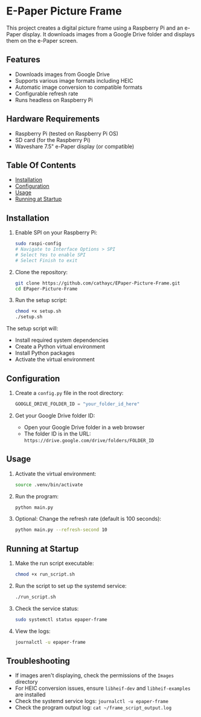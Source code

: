 # E-Paper Picture Frame

This project creates a digital picture frame using a Raspberry Pi and an e-Paper display. It downloads images from a Google Drive folder and displays them on the e-Paper screen.

## Features

- Downloads images from Google Drive
- Supports various image formats including HEIC
- Automatic image conversion to compatible formats
- Configurable refresh rate
- Runs headless on Raspberry Pi

## Hardware Requirements

- Raspberry Pi (tested on Raspberry Pi OS)
- SD card (for the Raspberry Pi)
- Waveshare 7.5" e-Paper display (or compatible)

## Table Of Contents

- [Installation](#installation)
- [Configuration](#configuration)
- [Usage](#usage)
- [Running at Startup](#running-at-startup)

## Installation

1. Enable SPI on your Raspberry Pi:
   ```bash
   sudo raspi-config
   # Navigate to Interface Options > SPI
   # Select Yes to enable SPI
   # Select Finish to exit
   ```

2. Clone the repository:
   ```bash
   git clone https://github.com/cathayc/EPaper-Picture-Frame.git
   cd EPaper-Picture-Frame
   ```

3. Run the setup script:
   ```bash
   chmod +x setup.sh
   ./setup.sh
   ```

The setup script will:
- Install required system dependencies
- Create a Python virtual environment
- Install Python packages
- Activate the virtual environment

## Configuration

1. Create a `config.py` file in the root directory:
   ```python
   GOOGLE_DRIVE_FOLDER_ID = "your_folder_id_here"
   ```

2. Get your Google Drive folder ID:
   - Open your Google Drive folder in a web browser
   - The folder ID is in the URL: `https://drive.google.com/drive/folders/FOLDER_ID`

## Usage

1. Activate the virtual environment:
   ```bash
   source .venv/bin/activate
   ```

2. Run the program:
   ```bash
   python main.py
   ```

3. Optional: Change the refresh rate (default is 100 seconds):
   ```bash
   python main.py --refresh-second 10
   ```

## Running at Startup

1. Make the run script executable:
   ```bash
   chmod +x run_script.sh
   ```

2. Run the script to set up the systemd service:
   ```bash
   ./run_script.sh
   ```

3. Check the service status:
   ```bash
   sudo systemctl status epaper-frame
   ```

4. View the logs:
   ```bash
   journalctl -u epaper-frame
   ```

## Troubleshooting

- If images aren't displaying, check the permissions of the `Images` directory
- For HEIC conversion issues, ensure `libheif-dev` and `libheif-examples` are installed
- Check the systemd service logs: `journalctl -u epaper-frame`
- Check the program output log: `cat ~/frame_script_output.log`
